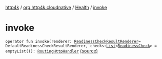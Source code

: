 [http4k](../../index.md) / [org.http4k.cloudnative](../index.md) / [Health](index.md) / [invoke](./invoke.md)

# invoke

`operator fun invoke(renderer: `[`ReadinessCheckResultRenderer`](../-readiness-check-result-renderer/index.md)` = DefaultReadinessCheckResultRenderer, checks: `[`List`](https://kotlinlang.org/api/latest/jvm/stdlib/kotlin.collections/-list/index.html)`<`[`ReadinessCheck`](../-readiness-check/index.md)`> = emptyList()): `[`RoutingHttpHandler`](../../org.http4k.routing/-routing-http-handler/index.md) [(source)](https://github.com/http4k/http4k/blob/master/http4k-cloudnative/src/main/kotlin/org/http4k/cloudnative/Health.kt#L17)